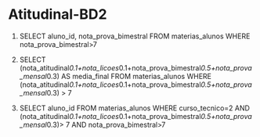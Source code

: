 # Atitudinal-BD2
1) SELECT aluno_id, nota_prova_bimestral FROM materias_alunos
   WHERE nota_prova_bimestral>7

2) SELECT (nota_atitudinal*0.1+nota_licoes*0.1+nota_prova_bimestral*0.5+nota_prova_mensal*0.3)
  AS media_final FROM materias_alunos WHERE
  (nota_atitudinal*0.1+nota_licoes*0.1+nota_prova_bimestral*0.5+nota_prova_mensal*0.3) > 7

3) SELECT aluno_id FROM materias_alunos WHERE curso_tecnico=2 AND
  (nota_atitudinal*0.1+nota_licoes*0.1+nota_prova_bimestral*0.5+nota_prova_mensal*0.3)> 7
   AND nota_prova_bimestral>7
